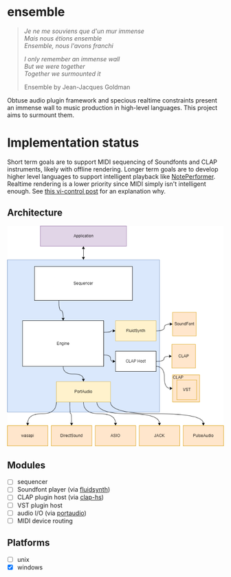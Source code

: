 # ensemble

> <i>Je ne me souviens que d'un mur immense<br>
> Mais nous étions ensemble<br>
> Ensemble, nous l'avons franchi<br>
>
> I only remember an immense wall<br>
> But we were  together<br>
> Together we surmounted it<br></i>
>
> Ensemble by Jean-Jacques Goldman

Obtuse audio plugin framework and specious realtime constraints present an immense wall to music production in high-level languages. This project aims to surmount them.

# Implementation status

Short term goals are to support MIDI sequencing of Soundfonts and CLAP instruments, likely with offline rendering. Longer term goals are to develop higher level languages to support intelligent playback like [NotePerformer](https://www.noteperformer.com/). Realtime rendering is a lower priority since MIDI simply isn't intelligent enough. See [this vi-control post](https://vi-control.net/community/threads/is-it-time-for-sound-rendering.48604/post-4889885) for an explanation why.

## Architecture

![architecture](architecture.png)

## Modules

- [ ] sequencer
- [ ] Soundfont player (via [fluidsynth](https://www.fluidsynth.org/))
- [ ] CLAP plugin host (via [clap-hs](https://github.com/JBetz/clap-hs))
- [ ] VST plugin host
- [ ] audio I/O (via [portaudio](http://www.portaudio.com/))
- [ ] MIDI device routing

## Platforms

- [ ] unix
- [x] windows